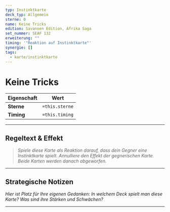 ```yaml
---
typ: Instinktkarte
deck_typ: Allgemein
sterne: 0
name: Keine Tricks
edition: Savannen Edition, Afrika Saga
set_nummer: SEAF 132
erweiterung: ""
timing: '"Reaktion auf Instinktkarte"'
synergie: []
tags:
  - karte/instinktkarte
---
```


# Keine Tricks

| Eigenschaft | Wert |
|---|---|
| **Sterne** | `=this.sterne` |
| **Timing** | `=this.timing` |

---
## Regeltext & Effekt

> *Spiele diese Karte als Reaktion darauf, dass dein Gegner eine Instinktkarte spielt. Annulliere den Effekt der gegnerischen Karte. Beide Karten werden danach abgeworfen.*

---
## Strategische Notizen

*Hier ist Platz für Ihre eigenen Gedanken: In welchem Deck spielt man diese Karte? Was sind ihre Stärken und Schwächen?*

---
